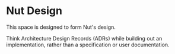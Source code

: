 
# Nut Design

This space is designed to form Nut's design.

Think Architecture Design Records (ADRs) while building out an implementation, rather than a specification or user documentation.
